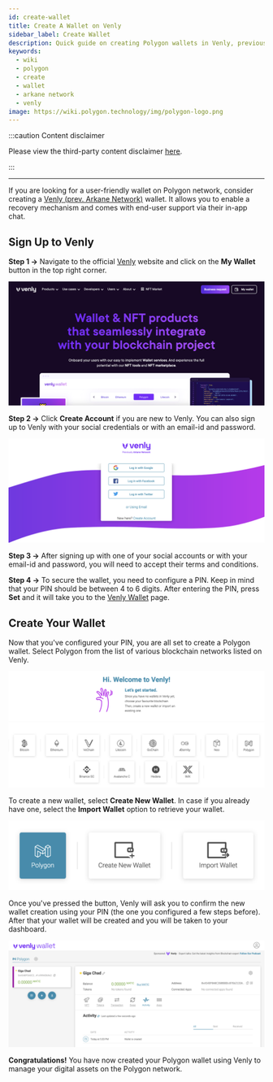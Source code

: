 ```yaml
---
id: create-wallet
title: Create A Wallet on Venly
sidebar_label: Create Wallet
description: Quick guide on creating Polygon wallets in Venly, previously Arkane Network
keywords:
  - wiki
  - polygon
  - create
  - wallet
  - arkane network
  - venly
image: https://wiki.polygon.technology/img/polygon-logo.png
---
```


:::caution Content disclaimer

Please view the third-party content disclaimer [<ins>here</ins>](https://github.com/0xPolygon/wiki/blob/master/CONTENT_DISCLAIMER.md).

:::

---

If you are looking for a user-friendly wallet on Polygon network, consider creating a [Venly (prev. Arkane Network)](https://www.venly.io/) wallet. It allows you to enable a recovery mechanism and comes with end-user support via their in-app chat.
## Sign Up to Venly

**Step 1 &rarr;** Navigate to the official [Venly](https://www.venly.io/) website and click on the **My Wallet** button in the top right corner.

![Sign up to Venly](img/01.png)

**Step 2 &rarr;** Click **Create Account** if you are new to Venly. You can also sign up to Venly with your social credentials or with an email-id and password.

![Create an account](img/02.png)

**Step 3 &rarr;** After signing up with one of your social accounts or with your email-id and password, you will need to accept their terms and conditions.

**Step 4 &rarr;** To secure the wallet, you need to configure a PIN. Keep in mind that your PIN should be between 4 to 6 digits. After entering the PIN, press **Set** and it will take you to the [Venly Wallet](https://wallet.venly.io/) page.

## Create Your Wallet

Now that you've configured your PIN, you are all set to create a Polygon wallet. Select Polygon from the list of various blockchain networks listed on Venly.

![Select the Polygon blockchain](img/03.png)

To create a new wallet, select **Create New Wallet**. In case if you already have one, select the **Import Wallet** option to retrieve your wallet.

![Create a new wallet](img/04.png)

Once you've pressed the button, Venly will ask you to confirm the new wallet creation using your PIN (the one you configured a few steps before). After that your wallet will be created and you will be taken to your dashboard.

![Wallet Dashboard](img/05.png)

**Congratulations!** You have now created your Polygon wallet using Venly to manage your digital assets on the Polygon network.


